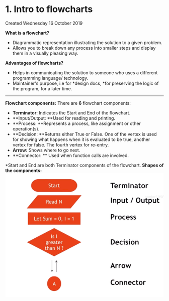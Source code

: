 # 1. Intro to flowcharts
Created Wednesday 16 October 2019

**What is a flowchart?**

* Diagrammatic representation illustrating the solution to a given problem.
* Allows you to break down any process into smaller steps and display them in a visually pleasing way.

**Advantages of flowcharts?**

* Helps in communicating the solution to someone who uses a different programming language/ technology.
* Maintainer's purpose, i.e for *design docs, *for preserving the logic of the program, for a later time.


*****

**Flowchart components:**
There are **6** flowchart components:

* **Terminator**: Indicates the Start and End of the flowchart.
* **Input/Output: **Used for reading and printing.
* **Process: **Represents a process, like assignment or other operation(s).
* **Decision: **Returns either True or False. One of the vertex is used for showing what happens when it is evaluated to be true, another vertex for false. The fourth vertex for re-entry.
* **Arrow:** Shows where to go next.
* **Connector: ** Used when function calls are involved. 

*Start and End are both Terminator components of the flowchart.
**Shapes of the components:**
![](1._Intro_to_flowcharts/1.png)

